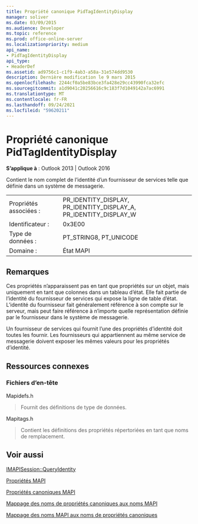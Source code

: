 ```yaml
---
title: Propriété canonique PidTagIdentityDisplay
manager: soliver
ms.date: 03/09/2015
ms.audience: Developer
ms.topic: reference
ms.prod: office-online-server
ms.localizationpriority: medium
api_name:
- PidTagIdentityDisplay
api_type:
- HeaderDef
ms.assetid: ad9756c1-c1f9-4ab3-a58a-31e574dd9530
description: Dernière modification le 9 mars 2015
ms.openlocfilehash: 2244cf0a5be83bce3fa428e29cc43990fca32efc
ms.sourcegitcommit: a1d9041c20256616c9c183f7d1049142a7ac6991
ms.translationtype: MT
ms.contentlocale: fr-FR
ms.lasthandoff: 09/24/2021
ms.locfileid: "59620211"
---
```

# <a name="pidtagidentitydisplay-canonical-property"></a>Propriété canonique PidTagIdentityDisplay

  
  
**S’applique à** : Outlook 2013 | Outlook 2016 
  
Contient le nom complet de l’identité d’un fournisseur de services telle que définie dans un système de messagerie. 
  
|||
|:-----|:-----|
|Propriétés associées :  <br/> |PR_IDENTITY_DISPLAY, PR_IDENTITY_DISPLAY_A, PR_IDENTITY_DISPLAY_W  <br/> |
|Identificateur :  <br/> |0x3E00  <br/> |
|Type de données :  <br/> |PT_STRING8, PT_UNICODE  <br/> |
|Domaine :  <br/> |État MAPI  <br/> |
   
## <a name="remarks"></a>Remarques

Ces propriétés n’apparaissent pas en tant que propriétés sur un objet, mais uniquement en tant que colonnes dans un tableau d’état. Elle fait partie de l’identité du fournisseur de services qui expose la ligne de table d’état. L’identité du fournisseur fait généralement référence à son compte sur le serveur, mais peut faire référence à n’importe quelle représentation définie par le fournisseur dans le système de messagerie. 
  
Un fournisseur de services qui fournit l’une des propriétés d’identité doit toutes les fournir. Les fournisseurs qui appartiennent au même service de messagerie doivent exposer les mêmes valeurs pour les propriétés d’identité. 
  
## <a name="related-resources"></a>Ressources connexes

### <a name="header-files"></a>Fichiers d’en-tête

Mapidefs.h
  
> Fournit des définitions de type de données.
    
Mapitags.h
  
> Contient les définitions des propriétés répertoriées en tant que noms de remplacement.
    
## <a name="see-also"></a>Voir aussi



[IMAPISession::QueryIdentity](imapisession-queryidentity.md)


[Propriétés MAPI](mapi-properties.md)
  
[Propriétés canoniques MAPI](mapi-canonical-properties.md)
  
[Mappage des noms de propriétés canoniques aux noms MAPI](mapping-canonical-property-names-to-mapi-names.md)
  
[Mappage des noms MAPI aux noms de propriétés canoniques](mapping-mapi-names-to-canonical-property-names.md)

